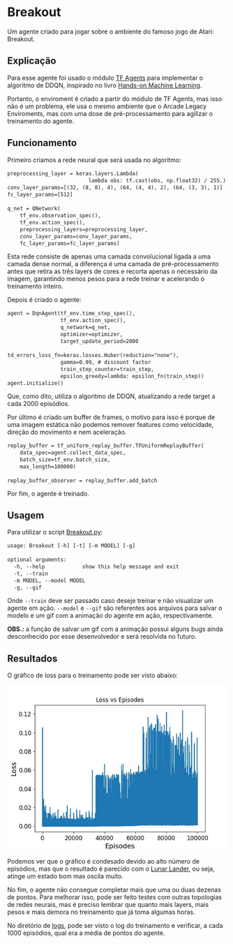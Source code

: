 # Breakout

Um agente criado para jogar sobre o ambiente do famoso jogo de Atari: Breakout.

## Explicação

Para esse agente foi usado o módulo [TF Agents](https://www.tensorflow.org/agents) para implementar o algoritmo de DDQN, inspirado no livro [Hands-on Machine Learning](https://www.oreilly.com/library/view/hands-on-machine-learning/9781492032632/).

Portanto, o enviroment é criado a partir do módulo de TF Agents, mas isso não é um problema, ele usa o mesmo ambiente que o Arcade Legacy Enviroments, mas com uma dose de pré-processamento para agilizar o treinamento do agente.

## Funcionamento

Primeiro criamos a rede neural que será usada no algoritmo:

```
preprocessing_layer = keras.layers.Lambda(
                          lambda obs: tf.cast(obs, np.float32) / 255.)
conv_layer_params=[(32, (8, 8), 4), (64, (4, 4), 2), (64, (3, 3), 1)]
fc_layer_params=[512]

q_net = QNetwork(
    tf_env.observation_spec(),
    tf_env.action_spec(),
    preprocessing_layers=preprocessing_layer,
    conv_layer_params=conv_layer_params,
    fc_layer_params=fc_layer_params)
```

Esta rede consiste de apenas uma camada convolucional ligada a uma camada dense normal, a diferença é uma camada de pré-processamento antes que retira as três layers de cores e recorta apenas o necessário da imagem, garantindo menos pesos para a rede treinar e acelerando o treinamento inteiro.

Depois é criado o agente:

```
agent = DqnAgent(tf_env.time_step_spec(),
                 tf_env.action_spec(),
                 q_network=q_net,
                 optimizer=optimizer,
                 target_update_period=2000
                 td_errors_loss_fn=keras.losses.Huber(reduction="none"),
                 gamma=0.99, # discount factor
                 train_step_counter=train_step,
                 epsilon_greedy=lambda: epsilon_fn(train_step))
agent.initialize()
```

Que, como dito, utiliza o algoritmo de DDQN, atualizando a rede target a cada 2000 episódios.

Por último é criado um buffer de frames, o motivo para isso é porque de uma imagem estática não podemos remover features como velocidade, direção do movimento e nem aceleração.

```
replay_buffer = tf_uniform_replay_buffer.TFUniformReplayBuffer(
    data_spec=agent.collect_data_spec,
    batch_size=tf_env.batch_size,
    max_length=100000)

replay_buffer_observer = replay_buffer.add_batch
```

Por fim, o agente é treinado.

## Usagem

Para utilizar o script [Breakout.py](https://github.com/cemmanuelsr/deep-q-learning/blob/master/breakout/Breakout.py):

```
usage: Breakout [-h] [-t] [-m MODEL] [-g]

optional arguments:
  -h, --help            show this help message and exit
  -t, --train
  -m MODEL, --model MODEL
  -g, --gif
```

Onde `--train` deve ser passado caso deseje treinar e não visualizar um agente em ação. `--model` e `--gif` são referentes aos arquivos para salvar o modelo e um gif com a animação do agente em ação, respectivamente.

**OBS.:** a função de salvar um gif com a animação possui alguns bugs ainda desconhecido por esse desenvolvedor e será resolvida no futuro.

## Resultados

O gráfico de loss para o treinamento pode ser visto abaixo:

![Loss Breakout](../results/breakout.jpg)

Podemos ver que o gráfico é condesado devido ao alto número de episódios, mas que o resultado é parecido com o [Lunar Lander](https://github.com/cemmanuelsr/deep-q-learning/tree/master/lunar-lander), ou seja, atinge um estado bom mas oscila muito.

No fim, o agente não consegue completar mais que uma ou duas dezenas de pontos. Para melhorar isso, pode ser feito testes com outras topologias de redes neurais, mas é preciso lembrar que quanto mais layers, mais pesos e mais demora no treinamento que já toma algumas horas.

No diretório de [logs](https://github.com/cemmanuelsr/deep-q-learning/tree/master/logs), pode ser visto o log do treinamento e verificar, a cada 1000 episódios, qual era a média de pontos do agente.
